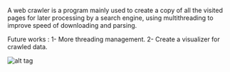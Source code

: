 A web crawler is a program mainly used to create a copy of all the visited pages for later processing by a search engine, using multithreading to improve speed of downloading and parsing.

Future works :
1- More threading management.
2- Create a visualizer for crawled data.

![alt tag](http://i61.tinypic.com/2q07fxi.png)

